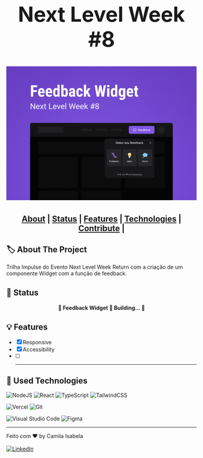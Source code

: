 <h1 align="center" style="font-size:3.4rem">Next Level Week #8<h1>

<h1 align="center">
<img alt="Git Explorer" src="./src/gitExplorer.png" style="align-items: center"><br>
</h1>

<h2 align="center">
<a href="#about">About</a>  |
<a href="#status">Status</a>  |
<!-- <a href="#preview">Preview</a>  | -->
<a href="#features">Features</a>  |
<a href="#technologies">Technologies</a>  |
<a href="#contribute">Contribute</a>  | 
</h2>

<h2 id="about">🏷 About The Project</h2>

<p>Trilha Impulse do Evento Next Level Week Return com a criação de um componente Widget com a função de feedback.</p>

<h2 id="status"> 🚦 Status </h2>
<h4 align="center"> 
	🚧  Feedback Widget 🚀 Building...  🚧
</h4>

<h2 id="features"> 💡 Features </h2>

- [x] Responsive
- [x] Accessibility
- [ ] -------------

<h2 id="technologies">🧰 Used Technologies </h2>

  
  ![NodeJS](https://img.shields.io/badge/node.js-6DA55F?style=for-the-badge&logo=node.js&logoColor=white)
  ![React](https://img.shields.io/badge/react-%2320232a.svg?style=for-the-badge&logo=react&logoColor=%2361DAFB)
  ![TypeScript](https://img.shields.io/badge/typescript-%23007ACC.svg?style=for-the-badge&logo=typescript&logoColor=white)
  ![TailwindCSS](https://img.shields.io/badge/tailwindcss-%2338B2AC.svg?style=for-the-badge&logo=tailwind-css&logoColor=white)

  ![Vercel](https://img.shields.io/badge/vercel-%23000000.svg?style=for-the-badge&logo=vercel&logoColor=white)
  ![Git](https://img.shields.io/badge/git-%23F05033.svg?style=for-the-badge&logo=git&logoColor=white)

  ![Visual Studio Code](https://img.shields.io/badge/Visual%20Studio%20Code-0078d7.svg?style=for-the-badge&logo=visual-studio-code&logoColor=white)
  ![Figma](https://img.shields.io/badge/figma-%23F24E1E.svg?style=for-the-badge&logo=figma&logoColor=white)
  

---

<!-- <img alt="License" src="https://img.shields.io/badge/license-MIT-2ecc71"> -->

Feito com ♥ by Camila Isabela <br><br> <a href="https://www.linkedin.com/in/camila-isabela" target="_blank">![LinkedIn](https://img.shields.io/badge/linkedin-%230077B5.svg?style=for-the-badge&logo=linkedin&logoColor=white)</a>
